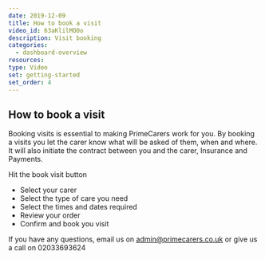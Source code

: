 ```yaml
---
date: 2019-12-09
title: How to book a visit
video_id: 63aKlilMO0o
description: Visit booking
categories:
  - dashboard-overview
resources:
type: Video
set: getting-started
set_order: 4
---
```


## How to book a visit

Booking visits is essential to making PrimeCarers work for you. By booking a visits you let the carer know what will be asked of them, when and where. It will also initiate the contract between you and the carer, Insurance and Payments.

Hit the book visit button
 - Select your carer
 - Select the type of care you need
 - Select the times and dates required
 - Review your order
 - Confirm and book you visit

If you have any questions, email us on admin@primecarers.co.uk or give us a call on 02033693624

